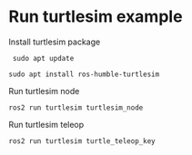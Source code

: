 # Run turtlesim example

Install turtlesim package

` sudo apt update`

` sudo apt install ros-humble-turtlesim ` 

Run turtlesim node

` ros2 run turtlesim turtlesim_node `

Run turtlesim teleop

` ros2 run turtlesim turtle_teleop_key `